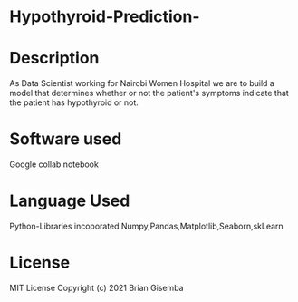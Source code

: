 # Hypothyroid-Prediction-


# Description
As Data Scientist working for Nairobi Women Hospital we are to build a model that determines whether or not the patient's symptoms indicate that the patient has hypothyroid or not.
# Software used
Google collab notebook

# Language Used

Python-Libraries incoporated Numpy,Pandas,Matplotlib,Seaborn,skLearn

# License
MIT License Copyright (c) 2021 Brian Gisemba
